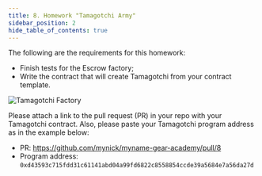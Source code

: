 ```yaml
---
title: 8. Homework "Tamagotchi Army"
sidebar_position: 2
hide_table_of_contents: true
---
```


The following are the requirements for this homework: 

- Finish tests for the Escrow factory;
- Write the contract that will create Tamagotchi from your contract template.

![Tamagotchi Factory](/img/22/tamagotchi-army.jpg)

Please attach a link to the pull request (PR) in your repo with your Tamagotchi contract. Also, please paste your Tamagotchi program address as in the example below:

- PR: <https://github.com/mynick/myname-gear-academy/pull/8>
- Program address: `0xd43593c715fdd31c61141abd04a99fd6822c8558854ccde39a5684e7a56da27d`

